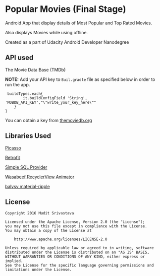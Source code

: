 # Popular Movies (Final Stage) 
Android App that display details of Most Popular and Top Rated Movies.

Also displays Movies while using offline.

Created as a part of Udacity Android Developer Nanodegree 

## API used
The Movie Data Base (TMDb)

__NOTE:__ Add your API key to ``` Buil.gradle ``` file as specified below in order to run the app.
```
 buildTypes.each{
        it.buildConfigField 'String', 'MOBDB_API_KEY',"\"write_your_key_here\""
    }
}

```

You can obtain a key from [themoviedb.org](https://www.themoviedb.org)
## Libraries Used
[Picasso](http://square.github.io/picasso/)

[Retrofit](http://square.github.io/retrofit/)

[Simple SQL Provider](https://github.com/ckurtm/simple-sql-provider)

[Wasabeef RecyclerView Animator](https://github.com/wasabeef/recyclerview-animators) 

[balysv material-ripple](https://github.com/balysv/material-ripple)

## License

```
Copyright 2016 Mudit Srivastava

Licensed under the Apache License, Version 2.0 (the "License");
you may not use this file except in compliance with the License.
You may obtain a copy of the License at

    http://www.apache.org/licenses/LICENSE-2.0

Unless required by applicable law or agreed to in writing, software
distributed under the License is distributed on an "AS IS" BASIS,
WITHOUT WARRANTIES OR CONDITIONS OF ANY KIND, either express or implied.
See the License for the specific language governing permissions and
limitations under the License.
```





